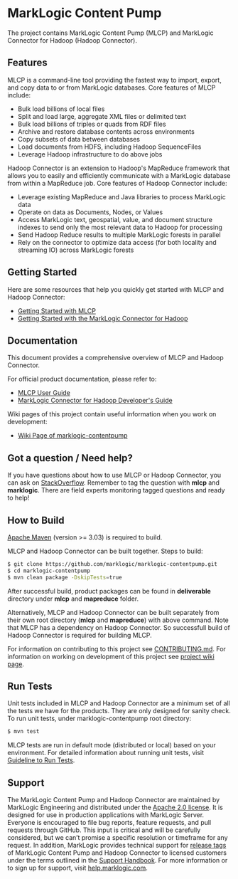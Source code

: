 # MarkLogic Content Pump

The project contains MarkLogic Content Pump (MLCP) and MarkLogic Connector for Hadoop (Hadoop Connector).

## Features

MLCP is a command-line tool providing the fastest way to import, export, and copy data to or from MarkLogic databases. Core features of MLCP include:

* Bulk load billions of local files
* Split and load large, aggregate XML files or delimited text
* Bulk load billions of triples or quads from RDF files
* Archive and restore database contents across environments
* Copy subsets of data between databases
* Load documents from HDFS, including Hadoop SequenceFiles
* Leverage Hadoop infrastructure to do above jobs 

Hadoop Connector is an extension to Hadoop's MapReduce framework that allows you to easily and efficiently communicate with a MarkLogic database from within a MapReduce job. Core features of Hadoop Connector include:

* Leverage existing MapReduce and Java libraries to process MarkLogic data
* Operate on data as Documents, Nodes, or Values
* Access MarkLogic text, geospatial, value, and document structure indexes to send only the most relevant data to Hadoop for processing
* Send Hadoop Reduce results to multiple MarkLogic forests in parallel
* Rely on the connector to optimize data access (for both locality and streaming IO) across MarkLogic forests

## Getting Started

Here are some resources that help you quickly get started with MLCP and Hadoop Connector:

- [Getting Started with MLCP](http://docs.marklogic.com/guide/mlcp/getting-started)
- [Getting Started with the MarkLogic Connector for Hadoop](http://docs.marklogic.com/guide/mapreduce/quickstart)

## Documentation

This document provides a comprehensive overview of MLCP and Hadoop Connector. 

For official product documentation, please refer to:

- [MLCP User Guide](http://docs.marklogic.com/guide/mlcp)
- [MarkLogic Connector for Hadoop Developer's Guide](http://docs.marklogic.com/guide/mapreduce)

Wiki pages of this project contain useful information when you work on development:

- [Wiki Page of marklogic-contentpump](https://github.com/marklogic/marklogic-contentpump/wiki)

## Got a question / Need help?

If you have questions about how to use MLCP or Hadoop Connector, you can ask on [StackOverflow](http://stackoverflow.com/questions/tagged/mlcp). Remember to tag the question with **mlcp** and **marklogic**. There are field experts monitoring tagged questions and ready to help!

## How to Build

[Apache Maven](https://maven.apache.org/) (version >= 3.03) is required to build.

MLCP and Hadoop Connector can be built together. Steps to build:

``` bash
$ git clone https://github.com/marklogic/marklogic-contentpump.git
$ cd marklogic-contentpump
$ mvn clean package -DskipTests=true
```
After successful build, product packages can be found in **deliverable** directory under **mlcp** and **mapreduce** folder.

Alternatively, MLCP and Hadoop Connector can be built separately from their own root directory (**mlcp** and **mapreduce**) with above command. Note that MLCP has a dependency on Hadoop Connector. So successfull build of Hadoop Connector is required for building MLCP. 

For information on contributing to this project see [CONTRIBUTING.md](https://github.com/marklogic/marklogic-contentpump/blob/8.0-develop/CONTRIBUTING.md). For information on working on development of this project see [project wiki page](https://github.com/marklogic/marklogic-contentpump/wiki).


## Run Tests

Unit tests included in MLCP and Hadoop Connector are a minimum set of all the tests we have for the products. They are only designed for sanity check. To run unit tests, under marklogic-contentpump root directory:

``` bash
$ mvn test
```

MLCP tests are run in default mode (distributed or local) based on your environment. For detailed information about running unit tests, visit [Guideline to Run Tests](https://github.com/marklogic/marklogic-contentpump/wiki/Guideline-to-Run-Tests).

## Support

The MarkLogic Content Pump and Hadoop Connector are maintained by MarkLogic Engineering and distributed under the [Apache 2.0 license](https://github.com/marklogic/marklogic-contentpump/blob/8.0-develop/LICENSE). It is designed for use in production applications with MarkLogic Server. Everyone is encouraged to file bug reports, feature requests, and pull requests through GitHub. This input is critical and will be carefully considered, but we can’t promise a specific resolution or timeframe for any request. In addition, MarkLogic provides technical support for [release tags](https://github.com/marklogic/marklogic-contentpump/releases) of MarkLogic Content Pump and Hadoop Connector to licensed customers under the terms outlined in the [Support Handbook](http://www.marklogic.com/files/Mark_Logic_Support_Handbook.pdf). For more information or to sign up for support, visit [help.marklogic.com](http://help.marklogic.com).

